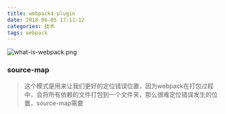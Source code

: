 ```yaml
---
title: webpack4-plugin
date: 2018-06-05 17:11:12
categories: 技术
tags: webpack
---
```

![what-is-webpack.png](http://img.aymfx.cn/aymfx/2018/06/2018-06-06.jpg)

### source-map
> 这个模式是用来让我们更好的定位错误位置，因为webpack在打包过程中，会将所有依赖的文件打包到一个文件夹，那么很难定位错误发生的位置，source-map需要